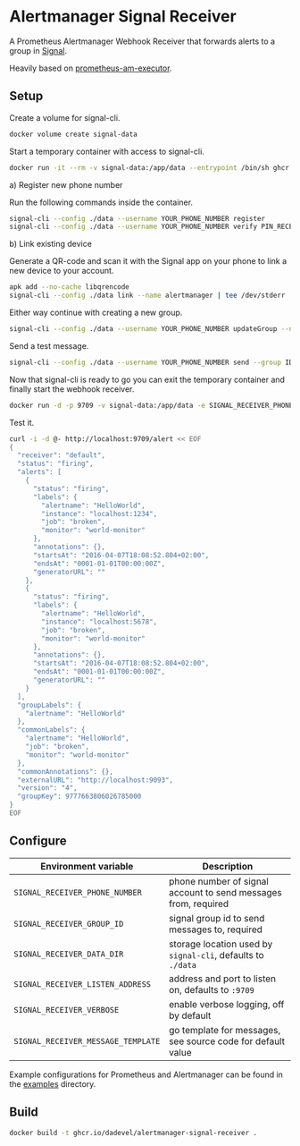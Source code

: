 # Alertmanager Signal Receiver

A Prometheus Alertmanager Webhook Receiver that forwards alerts to a group in [Signal](https://signal.org/).

Heavily based on [prometheus-am-executor](https://github.com/imgix/prometheus-am-executor/).

## Setup

Create a volume for signal-cli.

~~~ bash
docker volume create signal-data
~~~

Start a temporary container with access to signal-cli.

~~~ bash
docker run -it --rm -v signal-data:/app/data --entrypoint /bin/sh ghcr.io/dadevel/alertmanager-signal-receiver -i
~~~

a) Register new phone number

Run the following commands inside the container.

~~~ bash
signal-cli --config ./data --username YOUR_PHONE_NUMBER register
signal-cli --config ./data --username YOUR_PHONE_NUMBER verify PIN_RECEIVED_VIA_SMS
~~~

b) Link existing device

Generate a QR-code and scan it with the Signal app on your phone to link a new device to your account.

~~~ bash
apk add --no-cache libqrencode
signal-cli --config ./data link --name alertmanager | tee /dev/stderr | head -n 1 | qrencode -t UTF8
~~~

Either way continue with creating a new group.

~~~ bash
signal-cli --config ./data --username YOUR_PHONE_NUMBER updateGroup --name Alerts --member SOMEONES_PHONE_NUMBER ANOTHER_PHONE_NUMBER
~~~

Send a test message.

~~~ bash
signal-cli --config ./data --username YOUR_PHONE_NUMBER send --group ID_PRINTED_BY_PREVIOUS_COMMAND --message "Hello World!"
~~~

Now that signal-cli is ready to go you can exit the temporary container and finally start the webhook receiver.

~~~ sh
docker run -d -p 9709 -v signal-data:/app/data -e SIGNAL_RECEIVER_PHONE_NUMBER=YOUR_PHONE_NUMBER -e SIGNAL_RECEIVER_GROUP_ID=YOUR_GROUP_ID ghcr.io/dadevel/alertmanager-signal-receiver
~~~

Test it.

~~~ sh
curl -i -d @- http://localhost:9709/alert << EOF
{
  "receiver": "default",
  "status": "firing",
  "alerts": [
    {
      "status": "firing",
      "labels": {
        "alertname": "HelloWorld",
        "instance": "localhost:1234",
        "job": "broken",
        "monitor": "world-monitor"
      },
      "annotations": {},
      "startsAt": "2016-04-07T18:08:52.804+02:00",
      "endsAt": "0001-01-01T00:00:00Z",
      "generatorURL": ""
    },
    {
      "status": "firing",
      "labels": {
        "alertname": "HelloWorld",
        "instance": "localhost:5678",
        "job": "broken",
        "monitor": "world-monitor"
      },
      "annotations": {},
      "startsAt": "2016-04-07T18:08:52.804+02:00",
      "endsAt": "0001-01-01T00:00:00Z",
      "generatorURL": ""
    }
  ],
  "groupLabels": {
    "alertname": "HelloWorld"
  },
  "commonLabels": {
    "alertname": "HelloWorld",
    "job": "broken",
    "monitor": "world-monitor"
  },
  "commonAnnotations": {},
  "externalURL": "http://localhost:9093",
  "version": "4",
  "groupKey": 9777663806026785000
}
EOF
~~~

## Configure

| Environment variable               | Description                                                    |
|------------------------------------|----------------------------------------------------------------|
| `SIGNAL_RECEIVER_PHONE_NUMBER`     | phone number of signal account to send messages from, required |
| `SIGNAL_RECEIVER_GROUP_ID`         | signal group id to send messages to, required                  |
| `SIGNAL_RECEIVER_DATA_DIR`         | storage location used by `signal-cli`, defaults to `./data`    |
| `SIGNAL_RECEIVER_LISTEN_ADDRESS`   | address and port to listen on, defaults to `:9709`             |
| `SIGNAL_RECEIVER_VERBOSE`          | enable verbose logging, off by default                         |
| `SIGNAL_RECEIVER_MESSAGE_TEMPLATE` | go template for messages, see source code for default value    |

Example configurations for Prometheus and Alertmanager can be found in the [examples](./examples) directory.

## Build

~~~ bash
docker build -t ghcr.io/dadevel/alertmanager-signal-receiver .
~~~

